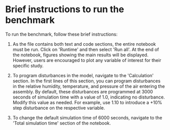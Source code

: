 # Brief instructions to run the benchmark

To run the benchmark, follow these brief instructions:

1. As the file contains both text and code sections, the entire notebook must be run. Click on 'Runtime' and then select 'Run all'. At the end of the notebook, figures showing the main results will be displayed. However, users are encouraged to plot any variable of interest for their specific study.

2. To program disturbances in the model, navigate to the 'Calculation' section. In the first lines of this section, you can program disturbances in the relative humidity, temperature, and pressure of the air entering the assembly. By default, these disturbances are programmed at 3000 seconds of simulation time with a value of 1.0, indicating no disturbance. Modify this value as needed. For example, use 1.10 to introduce a +10% step disturbance on the respective variable.

3. To change the default simulation time of 6000 seconds, navigate to the 'Total simulation time' section of the notebook.
